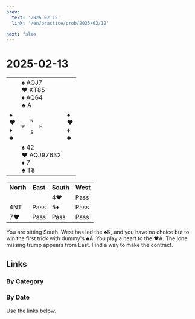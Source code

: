 ```yaml
---
prev:
  text: '2025-02-12'
  link: '/en/practice/prob/2025/02/12'

next: false
---
```


# 2025-02-13

<table class="deal">
	<tr>
		<td></td>
		<td>♠ AQJ7<br>♥ KT85<br>♦ AQ64<br>♣ A</td>
		<td></td>
	</tr>
	<tr>
		<td>♠ <br>♥ <br>♦ <br>♣ </td>
		<td><pre>   N<br>W     E<br>   S</pre></td>
		<td>♠ <br>♥ <br>♦ <br>♣ </td>
	</tr>
	<tr>
		<td></td>
		<td>♠ 42<br>♥ AQJ97632<br>♦ 7<br>♣ T8</td>
		<td></td>
	</tr>
</table>

<table class="auction">
	<tr>
		<th>North</th>
		<th>East</th>
		<th>South</th>
		<th>West</th>
	</tr>
	<tr>
		<td></td>
		<td></td>
		<td>4♥</td>
		<td>Pass</td>
	</tr>
	<tr>
		<td>4NT</td>
		<td>Pass</td>
		<td>5♦</td>
		<td>Pass</td>
	</tr>
	<tr>
		<td>7♥</td>
		<td>Pass</td>
		<td>Pass</td>
		<td>Pass</td>
	</tr>
</table>

You are sitting South. West has led the ♣K, and you have no choice but to win the first trick with dummy's ♣A. You play a heart to the ♥A. The lone missing trump appears from East. Find a way to make the contract.

## Links

[<Badge type="tip" text="Check Solution"/>](/en/learning/prob/2025/02/13)

### By Category

[<Badge type="tip" text="<--"/>](/en/practice/prob/2025/02/10)
[<Badge type="tip" text="Calendar"/>](/en/practice/calendar/2025/02)
[<Badge type="info" text="-->"/>](/en/practice/prob/2025/02/13#links)

### By Date

Use the links below.